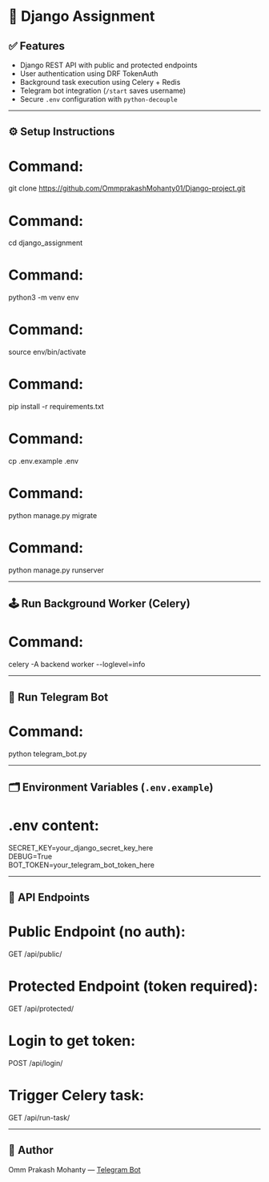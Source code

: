 # 🚀 Django Assignment

## ✅ Features

- Django REST API with public and protected endpoints
- User authentication using DRF TokenAuth
- Background task execution using Celery + Redis
- Telegram bot integration (`/start` saves username)
- Secure `.env` configuration with `python-decouple`

---

## ⚙️ Setup Instructions

# Command:
git clone https://github.com/OmmprakashMohanty01/Django-project.git

# Command:
cd django_assignment

# Command:
python3 -m venv env

# Command:
source env/bin/activate

# Command:
pip install -r requirements.txt

# Command:
cp .env.example .env

# Command:
python manage.py migrate

# Command:
python manage.py runserver

---

## 🕹️ Run Background Worker (Celery)

# Command:
celery -A backend worker --loglevel=info

---

## 🤖 Run Telegram Bot

# Command:
python telegram_bot.py

---

## 🗂️ Environment Variables (`.env.example`)

# .env content:
SECRET_KEY=your_django_secret_key_here  
DEBUG=True  
BOT_TOKEN=your_telegram_bot_token_here  

---

## 💬 API Endpoints

# Public Endpoint (no auth):
GET /api/public/

# Protected Endpoint (token required):
GET /api/protected/

# Login to get token:
POST /api/login/

# Trigger Celery task:
GET /api/run-task/

---

## 🙌 Author

Omm Prakash Mohanty — [Telegram Bot](https://t.me/Ommprakash001_bot)
